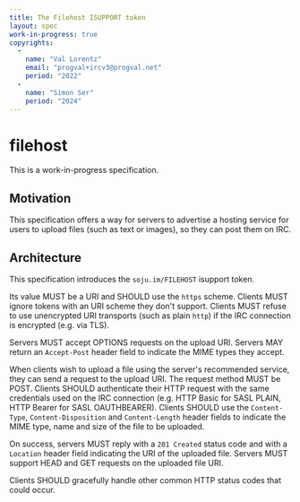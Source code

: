 ```yaml
---
title: The Filehost ISUPPORT token
layout: spec
work-in-progress: true
copyrights:
  -
    name: "Val Lorentz"
    email: "progval+ircv3@progval.net"
    period: "2022"
  -
    name: "Simon Ser"
    period: "2024"
---
```


# filehost

This is a work-in-progress specification.

## Motivation

This specification offers a way for servers to advertise a hosting service for
users to upload files (such as text or images), so they can post them on IRC.

## Architecture

This specification introduces the `soju.im/FILEHOST` isupport token.

Its value MUST be a URI and SHOULD use the `https` scheme. Clients MUST ignore
tokens with an URI scheme they don't support. Clients MUST refuse to use
unencrypted URI transports (such as plain `http`) if the IRC connection is
encrypted (e.g. via TLS).

Servers MUST accept OPTIONS requests on the upload URI. Servers MAY return an
`Accept-Post` header field to indicate the MIME types they accept.

When clients wish to upload a file using the server's recommended service, they
can send a request to the upload URI. The request method MUST be POST. Clients
SHOULD authenticate their HTTP request with the same credentials used on the
IRC connection (e.g. HTTP Basic for SASL PLAIN, HTTP Bearer for SASL
OAUTHBEARER). Clients SHOULD use the `Content-Type`, `Content-Disposition` and
`Content-Length` header fields to indicate the MIME type, name and size of the
file to be uploaded.

On success, servers MUST reply with a `201 Created` status code and with a
`Location` header field indicating the URI of the uploaded file. Servers MUST
support HEAD and GET requests on the uploaded file URI.

Clients SHOULD gracefully handle other common HTTP status codes that could
occur.
